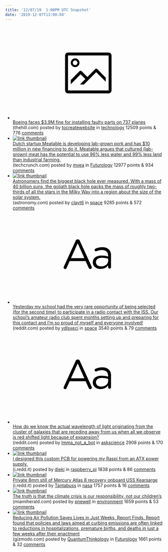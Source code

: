 ```yaml
---
title: '12/07/19  1:00PM UTC Snapshot'
date: '2019-12-07T13:00:04'
---
```

<ul>
<li><a href='https://thehill.com/policy/transportation/aviation/473481-faa-proposes-fining-boeing-39-million-for-installing-defective'><svg version='1.1' viewBox='-34 -14 104 64' preserveAspectRatio='xMidYMid meet' xmlns='http://www.w3.org/2000/svg' xmlns:xlink='http://www.w3.org/1999/xlink'>
    <title>link thumbnail</title>
    <path d='M32,4H4A2,2,0,0,0,2,6V30a2,2,0,0,0,2,2H32a2,2,0,0,0,2-2V6A2,2,0,0,0,32,4ZM4,30V6H32V30Z'></path>
    <path d='M8.92,14a3,3,0,1,0-3-3A3,3,0,0,0,8.92,14Zm0-4.6A1.6,1.6,0,1,1,7.33,11,1.6,1.6,0,0,1,8.92,9.41Z'></path>
    <path d='M22.78,15.37l-5.4,5.4-4-4a1,1,0,0,0-1.41,0L5.92,22.9v2.83l6.79-6.79L16,22.18l-3.75,3.75H15l8.45-8.45L30,24V21.18l-5.81-5.81A1,1,0,0,0,22.78,15.37Z'></path>
</svg></a><div><div class='linkTitle'><a href='https://thehill.com/policy/transportation/aviation/473481-faa-proposes-fining-boeing-39-million-for-installing-defective'>Boeing faces $3.9M fine for installing faulty parts on 737 planes</a></div>(thehill.com) posted by <a href='https://www.reddit.com/user/tocreatewebsite'>tocreatewebsite</a> in <a href='https://www.reddit.com/r/technology'>technology</a> 12509 points & 776 <a href='https://www.reddit.com/r/technology/comments/e78d5q/boeing_faces_39m_fine_for_installing_faulty_parts/'>comments</a></div></li>

<li><a href='https://techcrunch.com/2019/12/06/dutch-startup-meatable-is-developing-lab-grown-pork-and-has-10-million-in-new-financing-to-do-it/'><img src='https://b.thumbs.redditmedia.com/s3qLKc8t4_r4cM2pUCG1FYjCUlMyR_crPlFVhfmJHVs.jpg' alt='link thumbnail'></a><div><div class='linkTitle'><a href='https://techcrunch.com/2019/12/06/dutch-startup-meatable-is-developing-lab-grown-pork-and-has-10-million-in-new-financing-to-do-it/'>Dutch startup Meatable is developing lab-grown pork and has $10 million in new financing to do it. Meatable argues that cultured (lab-grown) meat has the potential to use 96% less water and 99% less land than industrial farming.</a></div>(techcrunch.com) posted by <a href='https://www.reddit.com/user/mvea'>mvea</a> in <a href='https://www.reddit.com/r/Futurology'>Futurology</a> 12977 points & 934 <a href='https://www.reddit.com/r/Futurology/comments/e74o85/dutch_startup_meatable_is_developing_labgrown/'>comments</a></div></li>

<li><a href='http://www.astronomy.com/news/2019/12/this-huge-galaxy-has-the-biggest-black-hole-ever-measured'><img src='https://b.thumbs.redditmedia.com/fVhX8Wcb9ezAYhgp3Fmk5R0mPYuYEYcBRjU9mUHYNww.jpg' alt='link thumbnail'></a><div><div class='linkTitle'><a href='http://www.astronomy.com/news/2019/12/this-huge-galaxy-has-the-biggest-black-hole-ever-measured'>Astronomers find the biggest black hole ever measured. With a mass of 40 billion suns, the goliath black hole packs the mass of roughly two-thirds of all the stars in the Milky Way into a region about the size of the solar system.</a></div>(astronomy.com) posted by <a href='https://www.reddit.com/user/clayt6'>clayt6</a> in <a href='https://www.reddit.com/r/space'>space</a> 9285 points & 572 <a href='https://www.reddit.com/r/space/comments/e73hni/astronomers_find_the_biggest_black_hole_ever/'>comments</a></div></li>

<li><a href='https://www.reddit.com/r/space/comments/e78e6i/yesterday_my_school_had_the_very_rare_opportunity/'><svg version='1.1' viewBox='-34 -12 104 64' preserveAspectRatio='xMidYMid slice' xmlns='http://www.w3.org/2000/svg' xmlns:xlink='http://www.w3.org/1999/xlink'>
    <title>text link thumbnail</title>
    <path d='M12.19,8.84a1.45,1.45,0,0,0-1.4-1h-.12a1.46,1.46,0,0,0-1.42,1L1.14,26.56a1.29,1.29,0,0,0-.14.59,1,1,0,0,0,1,1,1.12,1.12,0,0,0,1.08-.77l2.08-4.65h11l2.08,4.59a1.24,1.24,0,0,0,1.12.83,1.08,1.08,0,0,0,1.08-1.08,1.64,1.64,0,0,0-.14-.57ZM6.08,20.71l4.59-10.22,4.6,10.22Z'>
    </path>
    <path d='M32.24,14.78A6.35,6.35,0,0,0,27.6,13.2a11.36,11.36,0,0,0-4.7,1,1,1,0,0,0-.58.89,1,1,0,0,0,.94.92,1.23,1.23,0,0,0,.39-.08,8.87,8.87,0,0,1,3.72-.81c2.7,0,4.28,1.33,4.28,3.92v.5a15.29,15.29,0,0,0-4.42-.61c-3.64,0-6.14,1.61-6.14,4.64v.05c0,2.95,2.7,4.48,5.37,4.48a6.29,6.29,0,0,0,5.19-2.48V26.9a1,1,0,0,0,1,1,1,1,0,0,0,1-1.06V19A5.71,5.71,0,0,0,32.24,14.78Zm-.56,7.7c0,2.28-2.17,3.89-4.81,3.89-1.94,0-3.61-1.06-3.61-2.86v-.06c0-1.8,1.5-3,4.2-3a15.2,15.2,0,0,1,4.22.61Z'>
    </path>
</svg></a><div><div class='linkTitle'><a href='https://www.reddit.com/r/space/comments/e78e6i/yesterday_my_school_had_the_very_rare_opportunity/'>Yesterday my school had the very rare opportunity of being selected (for the second time) to participate in a radio contact with the ISS. Our school’s amateur radio club spent months setting up and preparing for this contact and I’m so proud of myself and everyone involved!</a></div>(reddit.com) posted by <a href='https://www.reddit.com/user/ydlsxeci'>ydlsxeci</a> in <a href='https://www.reddit.com/r/space'>space</a> 3540 points & 79 <a href='https://www.reddit.com/r/space/comments/e78e6i/yesterday_my_school_had_the_very_rare_opportunity/'>comments</a></div></li>

<li><a href='https://www.reddit.com/r/askscience/comments/e734x7/how_do_we_know_the_actual_wavelength_of_light/'><svg version='1.1' viewBox='-34 -12 104 64' preserveAspectRatio='xMidYMid slice' xmlns='http://www.w3.org/2000/svg' xmlns:xlink='http://www.w3.org/1999/xlink'>
    <title>text link thumbnail</title>
    <path d='M12.19,8.84a1.45,1.45,0,0,0-1.4-1h-.12a1.46,1.46,0,0,0-1.42,1L1.14,26.56a1.29,1.29,0,0,0-.14.59,1,1,0,0,0,1,1,1.12,1.12,0,0,0,1.08-.77l2.08-4.65h11l2.08,4.59a1.24,1.24,0,0,0,1.12.83,1.08,1.08,0,0,0,1.08-1.08,1.64,1.64,0,0,0-.14-.57ZM6.08,20.71l4.59-10.22,4.6,10.22Z'>
    </path>
    <path d='M32.24,14.78A6.35,6.35,0,0,0,27.6,13.2a11.36,11.36,0,0,0-4.7,1,1,1,0,0,0-.58.89,1,1,0,0,0,.94.92,1.23,1.23,0,0,0,.39-.08,8.87,8.87,0,0,1,3.72-.81c2.7,0,4.28,1.33,4.28,3.92v.5a15.29,15.29,0,0,0-4.42-.61c-3.64,0-6.14,1.61-6.14,4.64v.05c0,2.95,2.7,4.48,5.37,4.48a6.29,6.29,0,0,0,5.19-2.48V26.9a1,1,0,0,0,1,1,1,1,0,0,0,1-1.06V19A5.71,5.71,0,0,0,32.24,14.78Zm-.56,7.7c0,2.28-2.17,3.89-4.81,3.89-1.94,0-3.61-1.06-3.61-2.86v-.06c0-1.8,1.5-3,4.2-3a15.2,15.2,0,0,1,4.22.61Z'>
    </path>
</svg></a><div><div class='linkTitle'><a href='https://www.reddit.com/r/askscience/comments/e734x7/how_do_we_know_the_actual_wavelength_of_light/'>How do we know the actual wavelength of light originating from the cluster of galaxies that are receding away from us when all we observe is red shifted light because of expansion?</a></div>(reddit.com) posted by <a href='https://www.reddit.com/user/Imma_not_a_bot'>Imma_not_a_bot</a> in <a href='https://www.reddit.com/r/askscience'>askscience</a> 2908 points & 170 <a href='https://www.reddit.com/r/askscience/comments/e734x7/how_do_we_know_the_actual_wavelength_of_light/'>comments</a></div></li>

<li><a href='https://i.redd.it/6kew7v7njo241.jpg'><img src='https://a.thumbs.redditmedia.com/IXfZyLvFGoFvgs_DeS6c1gfbSf5Szpfmhacn-mQgBg4.jpg' alt='link thumbnail'></a><div><div class='linkTitle'><a href='https://i.redd.it/6kew7v7njo241.jpg'>I designed this custom PCB for powering my Raspi from an ATX power supply.</a></div>(i.redd.it) posted by <a href='https://www.reddit.com/user/dieki'>dieki</a> in <a href='https://www.reddit.com/r/raspberry_pi'>raspberry_pi</a> 1838 points & 86 <a href='https://www.reddit.com/r/raspberry_pi/comments/e74vix/i_designed_this_custom_pcb_for_powering_my_raspi/'>comments</a></div></li>

<li><a href='https://i.redd.it/4xjzd7hwc1341.png'><img src='https://b.thumbs.redditmedia.com/2sMBdcy3ik1Ahd4fz91XfIqLsP-oYfGtkbQ2aomQJBg.jpg' alt='link thumbnail'></a><div><div class='linkTitle'><a href='https://i.redd.it/4xjzd7hwc1341.png'>Private 8mm still of Mercury Atlas 8 recovery onboard USS Kearsarge</a></div>(i.redd.it) posted by <a href='https://www.reddit.com/user/Tantabuss'>Tantabuss</a> in <a href='https://www.reddit.com/r/nasa'>nasa</a> 1757 points & 16 <a href='https://www.reddit.com/r/nasa/comments/e70lon/private_8mm_still_of_mercury_atlas_8_recovery/'>comments</a></div></li>

<li><a href='https://www.miamiherald.com/opinion/op-ed/article238105039.html'><img src='https://b.thumbs.redditmedia.com/HQC-Z9ALX9lGoPRgsMgpD7aijB-Vu8Jg7z5BvwGWLGw.jpg' alt='link thumbnail'></a><div><div class='linkTitle'><a href='https://www.miamiherald.com/opinion/op-ed/article238105039.html'>The truth is that the climate crisis is our responsibility, not our children’s</a></div>(miamiherald.com) posted by <a href='https://www.reddit.com/user/pnewell'>pnewell</a> in <a href='https://www.reddit.com/r/environment'>environment</a> 1659 points & 53 <a href='https://www.reddit.com/r/environment/comments/e6zk4d/the_truth_is_that_the_climate_crisis_is_our/'>comments</a></div></li>

<li><a href='https://gizmodo.com/reducing-air-pollution-saves-lives-in-just-weeks-repor-1840274099'><img src='https://b.thumbs.redditmedia.com/QpbA6XOX0ql679td2xtAwSOYRa_tPW1vagrC6FGtL1k.jpg' alt='link thumbnail'></a><div><div class='linkTitle'><a href='https://gizmodo.com/reducing-air-pollution-saves-lives-in-just-weeks-repor-1840274099'>Reducing Air Pollution Saves Lives in Just Weeks, Report Finds. Report found that policies and laws aimed at curbing emissions are often linked to reductions in hospitalizations, premature births, and deaths in just a few weeks after their enactment</a></div>(gizmodo.com) posted by <a href='https://www.reddit.com/user/QuantumThinkology'>QuantumThinkology</a> in <a href='https://www.reddit.com/r/Futurology'>Futurology</a> 1661 points & 32 <a href='https://www.reddit.com/r/Futurology/comments/e76c0k/reducing_air_pollution_saves_lives_in_just_weeks/'>comments</a></div></li>

</ul>
